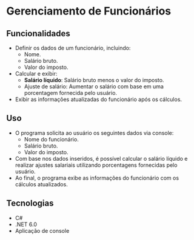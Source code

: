 # Gerenciamento de Funcionários

## Funcionalidades
- Definir os dados de um funcionário, incluindo:
  - Nome.
  - Salário bruto.
  - Valor do imposto.
- Calcular e exibir:
  - **Salário líquido**: Salário bruto menos o valor do imposto.
  - Ajuste de salário: Aumentar o salário com base em uma porcentagem fornecida pelo usuário.
- Exibir as informações atualizadas do funcionário após os cálculos.

## Uso
- O programa solicita ao usuário os seguintes dados via console:
  - Nome do funcionário.
  - Salário bruto.
  - Valor do imposto.
- Com base nos dados inseridos, é possível calcular o salário líquido e realizar ajustes salariais utilizando porcentagens fornecidas pelo usuário.
- Ao final, o programa exibe as informações do funcionário com os cálculos atualizados.

## Tecnologias
- C#
- .NET 6.0
- Aplicação de console
